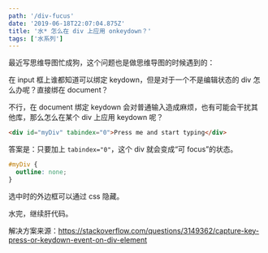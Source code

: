 ```yaml
---
path: '/div-fucus'
date: '2019-06-18T22:07:04.875Z'
title: '水* 怎么在 div 上应用 onkeydown？'
tags: ['水系列']
---
```


最近写思维导图忙成狗，这个问题也是做思维导图的时候遇到的：

在 input 框上谁都知道可以绑定 keydown，但是对于一个不是编辑状态的 div 怎么办呢？直接绑在 document？

不行，在 document 绑定 keydown 会对普通输入造成麻烦，也有可能会干扰其他库，那么怎么在某个 div 上应用 keydown 呢？

```html
<div id="myDiv" tabindex="0">Press me and start typing</div>
```

答案是：只要加上 `tabindex="0"`，这个 div 就会变成“可 focus”的状态。

```css
#myDiv {
  outline: none;
}
```

选中时的外边框可以通过 css 隐藏。

水完，继续肝代码。

解决方案来源：https://stackoverflow.com/questions/3149362/capture-key-press-or-keydown-event-on-div-element

